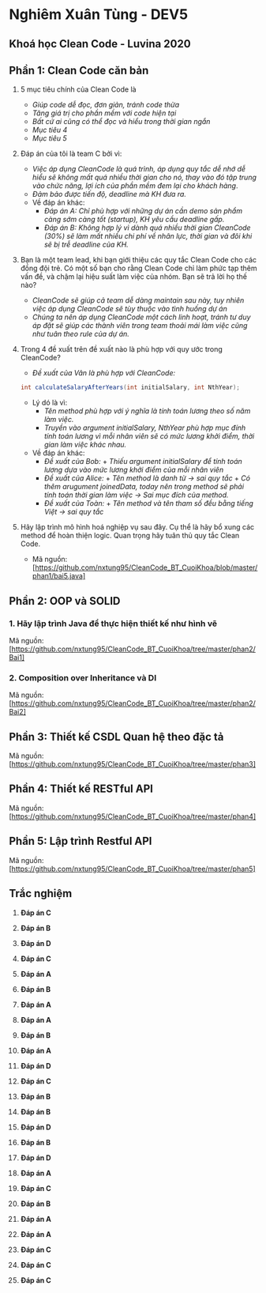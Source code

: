 
# Nghiêm Xuân Tùng - DEV5
## Khoá học Clean Code - Luvina 2020


## Phần 1: Clean Code căn bản
1. 5 mục tiêu chính của Clean Code là
   - *Giúp code dễ đọc, đơn giản, tránh code thừa*
   - *Tăng giá trị cho phần mềm với code hiện tại*
   - *Bất cứ ai cũng có thể đọc và hiểu trong thời gian ngắn*
   - *Mục tiêu 4*
   - *Mục tiêu 5*

2. Đáp án của tôi là team C bởi vì:
   - *Việc áp dụng CleanCode là quá trình, áp dụng quy tắc dễ nhớ dễ hiểu sẽ không mất quá nhiều thời gian cho nó, thay vào đó tập trung vào chức năng, lợi ích của phần mềm đem lại cho khách hàng*.
   - *Đảm bảo được tiến độ, deadline mà KH đưa ra.*
   - Về đáp án khác:
      - *Đáp án A: Chỉ phù hợp với những dự án cần demo sản phẩm càng sớm càng tốt (startup), KH yêu cầu deadline gấp.*
      - *Đáp án B: Không hợp lý vì dành quá nhiều thời gian CleanCode (30%) sẽ làm mất nhiều chi phí về nhân lực, thời gian và đôi khi sẽ bị trễ deadline của KH.*

3. Bạn là một team lead, khi bạn giới thiệu các quy tắc Clean Code cho các đồng đội trẻ. Có một số bạn cho rằng Clean Code chỉ làm phức tạp thêm vấn đề, và chậm lại hiệu suất làm việc của nhóm. Bạn sẽ trả lời họ thế nào?
   - *CleanCode sẽ giúp cả team dễ dàng maintain sau này, tuy nhiên việc áp dụng CleanCode sẽ tùy thuộc vào tình huống dự án* 
   - *Chúng ta nên áp dụng CleanCode một cách linh hoạt, tránh tư duy áp đặt sẽ giúp các thành viên trong team thoải mái làm việc cũng như tuân theo rule của dự án.*

4. Trong 4 đề xuất trên đề xuất nào là phù hợp với quy ước trong CleanCode?
   - *Đề xuất của Vân là phù hợp với CleanCode:*
   ```java
   int calculateSalaryAfterYears(int initialSalary, int NthYear);
   ```
   - Lý dó là vì:
      - *Tên method phù hợp với ý nghĩa là tính toán lương theo số năm làm việc.*
      - *Truyền vào argument initialSalary, NthYear phù hợp mục đính tính toán lương vì mỗi nhân viên sẽ có mức lương khởi điểm, thời gian làm việc khác nhau.*
   - Về đáp án khác:
      - *Đề xuất của Bob:* 
            + *Thiếu argument initialSalary để tính toán lương dựa vào mức lương khởi điểm của mỗi nhân viên*
      - *Đề xuất của Alice:*
            + *Tên method là danh từ -> sai quy tắc*
            + *Có thêm arugument joinedData, today nên trong method sẽ phải tính toán thời gian làm việc -> Sai mục đích của method.*
      - *Đề xuất của Toàn:*
            + *Tên method và tên tham số đều bằng tiếng Việt -> sai quy tắc*

5. Hãy lập trình mô hình hoá nghiệp vụ sau đây. Cụ thể là hãy bổ xung các method để hoàn thiện logic. Quan trọng hãy tuân thủ quy tắc Clean Code.
   - Mã nguồn: [https://github.com/nxtung95/CleanCode_BT_CuoiKhoa/blob/master/phan1/bai5.java]
## Phần 2: OOP và SOLID
### 1. Hãy lập trình Java để thực hiện thiết kế như hình vẽ
Mã nguồn: [https://github.com/nxtung95/CleanCode_BT_CuoiKhoa/tree/master/phan2/Bai1]
### 2. Composition over Inheritance và DI
Mã nguồn: [https://github.com/nxtung95/CleanCode_BT_CuoiKhoa/tree/master/phan2/Bai2]


## Phần 3: Thiết kế CSDL Quan hệ theo đặc tả
Mã nguồn: [https://github.com/nxtung95/CleanCode_BT_CuoiKhoa/tree/master/phan3]
## Phần 4: Thiết kế RESTful API
Mã nguồn: [https://github.com/nxtung95/CleanCode_BT_CuoiKhoa/tree/master/phan4]
## Phần 5: Lập trình Restful API
Mã nguồn: [https://github.com/nxtung95/CleanCode_BT_CuoiKhoa/tree/master/phan5]
## Trắc nghiệm
1. **Đáp án C**

2. **Đáp án B**

3. **Đáp án D**

4. **Đáp án C**

5. **Đáp án A**

6. **Đáp án B**

7. **Đáp án A**

8. **Đáp án A**

9. **Đáp án B**

10. **Đáp án A**

11. **Đáp án D**

12. **Đáp án C**

13. **Đáp án B**

14. **Đáp án B**

15. **Đáp án D**

16. **Đáp án B**

17. **Đáp án D**

18. **Đáp án A**

19. **Đáp án C**

20. **Đáp án B**

21. **Đáp án A**

22. **Đáp án A**

23. **Đáp án C**

24. **Đáp án C**

25. **Đáp án C**
